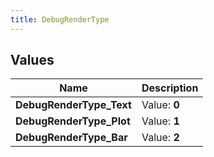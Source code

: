 ```yaml
---
title: DebugRenderType
---
```


## Values
| Name | Description |
| ---- | ----------- |
| **DebugRenderType_Text** | Value: **0** |
| **DebugRenderType_Plot** | Value: **1** |
| **DebugRenderType_Bar** | Value: **2** |

